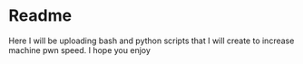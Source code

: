 # Readme
Here I will be uploading bash and python scripts that I will create to increase machine pwn speed. I hope you enjoy
